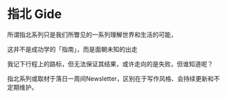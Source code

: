# 指北 Gide

所谓指北系列只是我们所瞥见的一系列理解世界和生活的可能，

这并不是成功学的「指南」，而是面朝未知的出走

我记下行程上的路标，但无法保证其结果，或许走向的是失败，但谁知道呢？

指北系列或取材于落日一周间Newsletter，区别在于写作风格、会持续更新和不定期维护。

